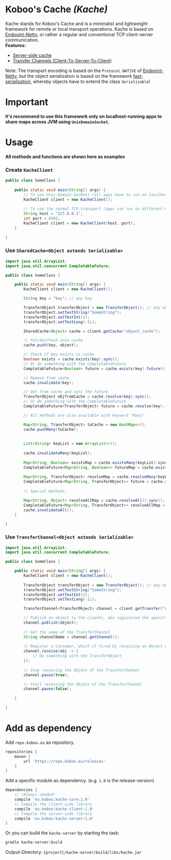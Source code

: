 # **Koboo's Cache** *(Kache)*

Kache stands for Koboo's Cache and is a minimalist and lightweight framework for remote or local transport operations. 
Kache is based on [Endpoint-Netty](https://github.com/Koboo/endpoint-netty), or rather a regular and conventional TCP client-server communication. 
<br>
**Features:**
* [Server-side cache](#use-sharedcacheobject)
* [Transfer Channels (Client-To-Server-To-Client)](#use-transferchannelobject)

Note: The transport encoding is based on the ``Protocol.NATIVE`` of [Endpoint-Netty](https://github.com/Koboo/endpoint-netty), 
but the object serialization is based on the framework [fast-serialization](https://github.com/RuedigerMoeller/fast-serialization), 
whereby objects have to extend the class ``Serializable``!

# Important

**It's recommend to use this framework only on localhost-running apps to share maps across JVM using `UnixDomainSocket`.**

# Usage
  
**All methods and functions are shown here as examples**  

### Create ``KacheClient``
````java
public class SomeClass {
    
    public static void main(String[] args) {
        // To use Unix-Domain-Sockets (all apps have to run on localhost)
        KacheClient client = new KacheClient();
        
        // To use the normal TCP-transport (apps can run on different machines)
        String host = "127.0.0.1";
        int port = 6565;
        KacheClient client = new KacheClient(host, port);
    }
    
}
````

### Use ``SharedCache<Object extends Serializable>``
````java
import java.util.ArrayList;
import java.util.concurrent.CompletableFuture;

public class SomeClass {

    public static void main(String[] args) {
        KacheClient client = new KacheClient();

        String key = "key"; // any key

        TransferObject transferObject = new TransferObject(); // any object, have to extend Transferable 
        transferObject.setTestString("SomeString");
        transferObject.setTestInt(1);
        transferObject.setTestLong(-1L);

        SharedCache<Object> cache = client.getCache("object_cache");

        // Put/Set/Push into cache
        cache.push(key, object);

        // Check if key exists in cache 
        boolean exists = cache.exists(key).sync();
        // Or do something with the CompletableFuture
        CompletableFuture<Boolean> future = cache.exists(key).future();

        // Remove from cache
        cache.invalidate(key);

        // Get from cache and sync the future
        TransferObject objfromCache = cache.resolve(key).sync();
        // Or do something with the CompletableFuture
        CompletableFuture<TransferObject> future = cache.resolve(key).future();

        // All methods are also available with keyword "Many"

        Map<String, TransferObject> toCache = new HashMap<>();
        cache.pushMany(toCache);
        
        
        List<String> keyList = new ArrayList<>();
        
        cache.invalidateMany(keyList);
        
        Map<String, Boolean> existsMap = cache.existsMany(keyList).sync();
        CompletableFuture<Map<String, Boolean>> futureMap = cache.existsMany(keyList).future();
        
        Map<String, TransferObject> resolveMap = cache.resolveMany(keyList).sync();
        CompletableFuture<Map<String, TransferObject>> future = cache.resolveMany(keyList).future();
        
        // Special methods:

        Map<String, Object> resolveAllMap = cache.resolveAll().sync();
        CompletableFuture<Map<String, TransferObject>> resolveAllMap = cache.resolveAll().future();
        cache.invalidateAll();
    }

}
````

### Use ``TransferChannel<Object extends Serializable>``
````java
import java.util.ArrayList;
import java.util.concurrent.CompletableFuture;

public class SomeClass {

    public static void main(String[] args) {
        KacheClient client = new KacheClient();
        
        TransferObject transferObject = new TransferObject(); // any object, have to extend Transferable 
        transferObject.setTestString("SomeString");
        transferObject.setTestInt(1);
        transferObject.setTestLong(-1L); 

        TransferChannel<TransferObject> channel = client.getTransfer("channelName"); // any Channel-Name

        // Publish an object to the clients, who registered the specific TransferChannel 
        channel.publish(object);
        
        // Get the name of the TransferChannel 
        String channelName = channel.getChannel();
        
        // Register a Consumer, which if fired by receiving an Object on the TransferChannel
        channel.receive(obj -> {
            // Do something with the TransferObject
        });
        
        // Stop receiving the Objets of the TransferChannel
        channel.pause(true);

        // Start receiving the Objets of the TransferChannel
        channel.pause(false);
        
    }

}
````

# Add as dependency 


Add `repo.koboo.eu` as repository.

```groovy
repositories {
    maven { 
        url 'https://repo.koboo.eu/releases' 
    }
}
```

Add a specific module as dependency. (e.g. `1.0` is the release-version)
```groovy
dependencies {
    // !Always needed!
    compile 'eu.koboo:kache-core:1.0'
    // Compile the client-side library
    compile 'eu.koboo:kache-client:1.0'
    // Compile the server-side library
    compile 'eu.koboo:kache-server:1.0'
}
```

Or you can build the ``kache-server`` by starting the task:
````bash
gradle kache-server:build
````

Output-Directory: ``{project}/kache-server/build/libs/kache.jar``
